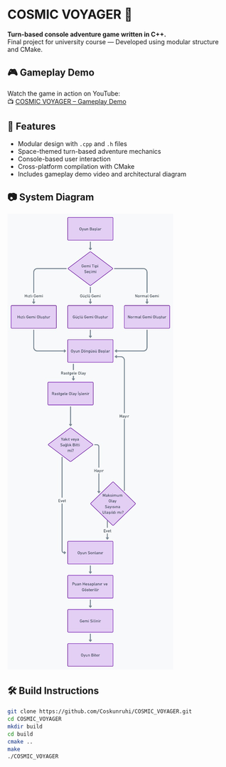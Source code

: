 # COSMIC VOYAGER 🚀

**Turn-based console adventure game written in C++.**  
Final project for university course — Developed using modular structure and CMake.

## 🎮 Gameplay Demo
Watch the game in action on YouTube:  
📺 [COSMIC VOYAGER – Gameplay Demo](https://youtu.be/acUWTnehirk)

## 🧩 Features
- Modular design with `.cpp` and `.h` files
- Space-themed turn-based adventure mechanics
- Console-based user interaction
- Cross-platform compilation with CMake
- Includes gameplay demo video and architectural diagram

## 📷 System Diagram
![System Diagram](COSMIC_VOYAGER_DIAGRAM.jpg)

## 🛠️ Build Instructions

```bash
git clone https://github.com/Coskunruhi/COSMIC_VOYAGER.git
cd COSMIC_VOYAGER
mkdir build
cd build
cmake ..
make
./COSMIC_VOYAGER
